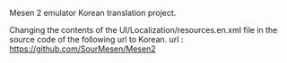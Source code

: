 Mesen 2 emulator Korean translation project.

Changing the contents of the UI/Localization/resources.en.xml file in the source code of the following url to Korean.
url : https://github.com/SourMesen/Mesen2
